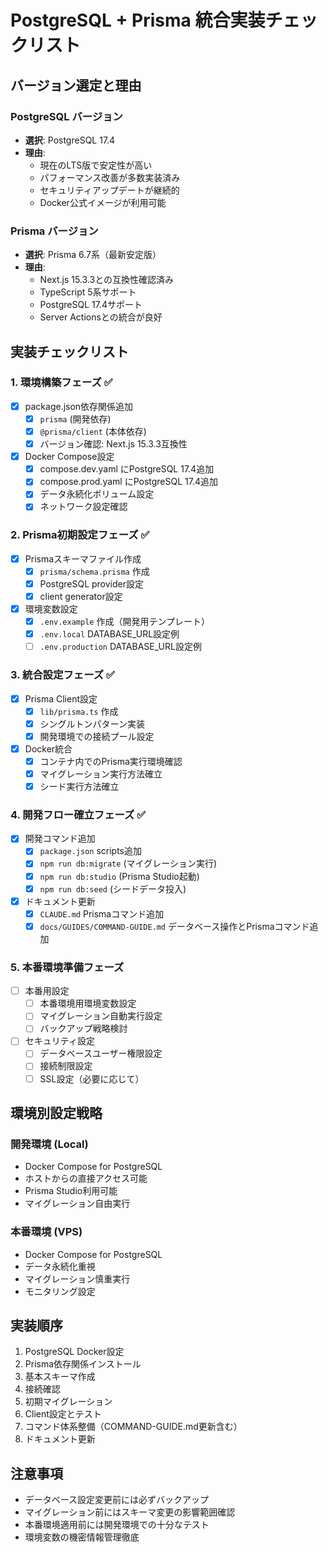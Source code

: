 # PostgreSQL + Prisma 統合実装チェックリスト

## バージョン選定と理由

### PostgreSQL バージョン
- **選択**: PostgreSQL 17.4
- **理由**: 
  - 現在のLTS版で安定性が高い
  - パフォーマンス改善が多数実装済み
  - セキュリティアップデートが継続的
  - Docker公式イメージが利用可能

### Prisma バージョン
- **選択**: Prisma 6.7系（最新安定版）
- **理由**:
  - Next.js 15.3.3との互換性確認済み
  - TypeScript 5系サポート
  - PostgreSQL 17.4サポート
  - Server Actionsとの統合が良好

## 実装チェックリスト

### 1. 環境構築フェーズ ✅
- [x] package.json依存関係追加
  - [x] `prisma` (開発依存)
  - [x] `@prisma/client` (本体依存)
  - [x] バージョン確認: Next.js 15.3.3互換性
- [x] Docker Compose設定
  - [x] compose.dev.yaml にPostgreSQL 17.4追加
  - [x] compose.prod.yaml にPostgreSQL 17.4追加
  - [x] データ永続化ボリューム設定
  - [x] ネットワーク設定確認

### 2. Prisma初期設定フェーズ ✅
- [x] Prismaスキーマファイル作成
  - [x] `prisma/schema.prisma` 作成
  - [x] PostgreSQL provider設定
  - [x] client generator設定
- [x] 環境変数設定
  - [x] `.env.example` 作成（開発用テンプレート）
  - [x] `.env.local` DATABASE_URL設定例
  - [ ] `.env.production` DATABASE_URL設定例

### 3. 統合設定フェーズ ✅
- [x] Prisma Client設定
  - [x] `lib/prisma.ts` 作成
  - [x] シングルトンパターン実装
  - [x] 開発環境での接続プール設定
- [x] Docker統合
  - [x] コンテナ内でのPrisma実行環境確認
  - [x] マイグレーション実行方法確立
  - [x] シード実行方法確立

### 4. 開発フロー確立フェーズ ✅
- [x] 開発コマンド追加
  - [x] `package.json` scripts追加
  - [x] `npm run db:migrate` (マイグレーション実行)
  - [x] `npm run db:studio` (Prisma Studio起動)
  - [x] `npm run db:seed` (シードデータ投入)
- [x] ドキュメント更新
  - [x] `CLAUDE.md` Prismaコマンド追加
  - [x] `docs/GUIDES/COMMAND-GUIDE.md` データベース操作とPrismaコマンド追加

### 5. 本番環境準備フェーズ
- [ ] 本番用設定
  - [ ] 本番環境用環境変数設定
  - [ ] マイグレーション自動実行設定
  - [ ] バックアップ戦略検討
- [ ] セキュリティ設定
  - [ ] データベースユーザー権限設定
  - [ ] 接続制限設定
  - [ ] SSL設定（必要に応じて）

## 環境別設定戦略

### 開発環境 (Local)
- Docker Compose for PostgreSQL
- ホストからの直接アクセス可能
- Prisma Studio利用可能
- マイグレーション自由実行

### 本番環境 (VPS)
- Docker Compose for PostgreSQL
- データ永続化重視
- マイグレーション慎重実行
- モニタリング設定

## 実装順序
1. PostgreSQL Docker設定
2. Prisma依存関係インストール
3. 基本スキーマ作成
4. 接続確認
5. 初期マイグレーション
6. Client設定とテスト
7. コマンド体系整備（COMMAND-GUIDE.md更新含む）
8. ドキュメント更新

## 注意事項
- データベース設定変更前には必ずバックアップ
- マイグレーション前にはスキーマ変更の影響範囲確認
- 本番環境適用前には開発環境での十分なテスト
- 環境変数の機密情報管理徹底
